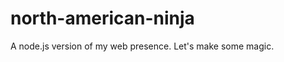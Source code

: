 north-american-ninja
====================

A node.js version of my web presence. Let's make some magic.
